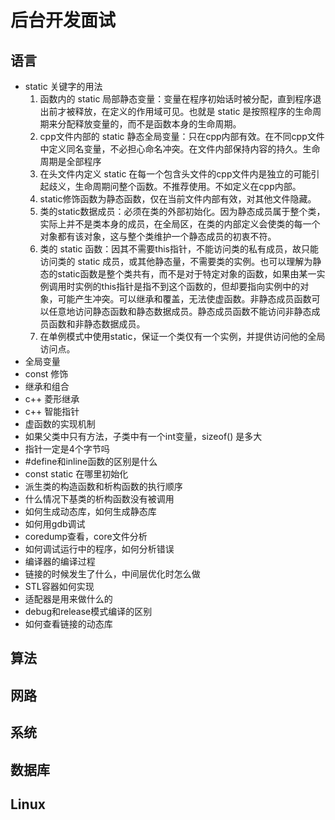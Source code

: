 # 后台开发面试

## 语言

- static 关键字的用法
  1. 函数内的 static 局部静态变量：变量在程序初始话时被分配，直到程序退出前才被释放，在定义的作用域可见。也就是 static 是按照程序的生命周期来分配释放变量的，而不是函数本身的生命周期。
  2. cpp文件内部的 static 静态全局变量：只在cpp内部有效。在不同cpp文件中定义同名变量，不必担心命名冲突。在文件内部保持内容的持久。生命周期是全部程序
  3. 在头文件内定义 static 在每一个包含头文件的cpp文件内是独立的可能引起歧义，生命周期问整个函数。不推荐使用。不如定义在cpp内部。
  4. static修饰函数为静态函数，仅在当前文件内部有效，对其他文件隐藏。
  5. 类的static数据成员：必须在类的外部初始化。因为静态成员属于整个类，实际上并不是类本身的成员，在全局区，在类的内部定义会使类的每一个对象都有该对象，这与整个类维护一个静态成员的初衷不符。
  6. 类的 static 函数：因其不需要this指针，不能访问类的私有成员，故只能访问类的 static 成员，或其他静态量，不需要类的实例。也可以理解为静态的static函数是整个类共有，而不是对于特定对象的函数，如果由某一实例调用时实例的this指针是指不到这个函数的，但却要指向实例中的对象，可能产生冲突。可以继承和覆盖，无法使虚函数。非静态成员函数可以任意地访问静态函数和静态数据成员。静态成员函数不能访问非静态成员函数和非静态数据成员。
  7. 在单例模式中使用static，保证一个类仅有一个实例，并提供访问他的全局访问点。
- 全局变量
- const 修饰
- 继承和组合
- c++ 菱形继承
- c++ 智能指针
- 虚函数的实现机制
- 如果父类中只有方法，子类中有一个int变量，sizeof() 是多大
- 指针一定是4个字节吗
- #define和inline函数的区别是什么
- const static 在哪里初始化
- 派生类的构造函数和析构函数的执行顺序
- 什么情况下基类的析构函数没有被调用
- 如何生成动态库，如何生成静态库
- 如何用gdb调试
- coredump查看，core文件分析
- 如何调试运行中的程序，如何分析错误
- 编译器的编译过程
- 链接的时候发生了什么，中间层优化时怎么做
- STL容器如何实现
- 适配器是用来做什么的
- debug和release模式编译的区别
- 如何查看链接的动态库

## 算法

## 网路

## 系统

## 数据库

## Linux

